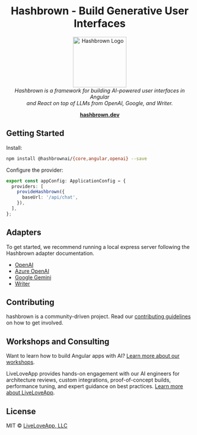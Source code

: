 <h1 align="center">Hashbrown - Build Generative User Interfaces</h1>

<p align="center">
  <img src="https://hashbrown.dev/image/logo/brand-mark.svg" alt="Hashbrown Logo" width="144px" height="136px"/>
  <br>
  <em>Hashbrown is a framework for building AI-powered user interfaces in Angular
    <br> and React on top of LLMs from OpenAI, Google, and Writer.</em>
  <br>
</p>

<p align="center">
  <a href="https://hashbrown.dev/"><strong>hashbrown.dev</strong></a>
  <br>
</p>

## Getting Started

Install:

```sh
npm install @hashbrownai/{core,angular,openai} --save
```

Configure the provider:

```ts
export const appConfig: ApplicationConfig = {
  providers: [
    provideHashbrown({
      baseUrl: '/api/chat',
    }),
  ],
};
```

## Adapters

To get started, we recommend running a local express server following the Hashbrown adapter documentation.

- [OpenAI](https://hashbrown.dev/docs/angular/platform/openai)
- [Azure OpenAI](https://hashbrown.dev/docs/angular/platform/azure)
- [Google Gemini](https://hashbrown.dev/docs/angular/platform/google)
- [Writer](https://hashbrown.dev/docs/angular/platform/writer)

## Contributing

hashbrown is a community-driven project. Read our [contributing guidelines](https://github.com/liveloveapp/hashbrown?tab=contributing-ov-file) on how to get involved.

## Workshops and Consulting

Want to learn how to build Angular apps with AI? [Learn more about our workshops](https://hashbrown.dev/workshops).

LiveLoveApp provides hands-on engagement with our AI engineers for architecture reviews, custom integrations, proof-of-concept builds, performance tuning, and expert guidance on best practices. [Learn more about LiveLoveApp](https://liveloveapp.com).

## License

MIT © [LiveLoveApp, LLC](https://liveloveapp.com)
